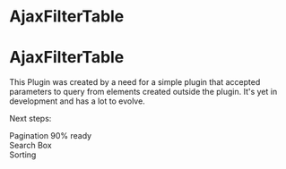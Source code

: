 # AjaxFilterTable

# AjaxFilterTable

This Plugin was created by a need for a simple plugin that accepted parameters to query from elements created outside the plugin. It's yet in development and has a lot to evolve.

Next steps:

Pagination 90% ready<br>
Search Box<br>
Sorting<br>
